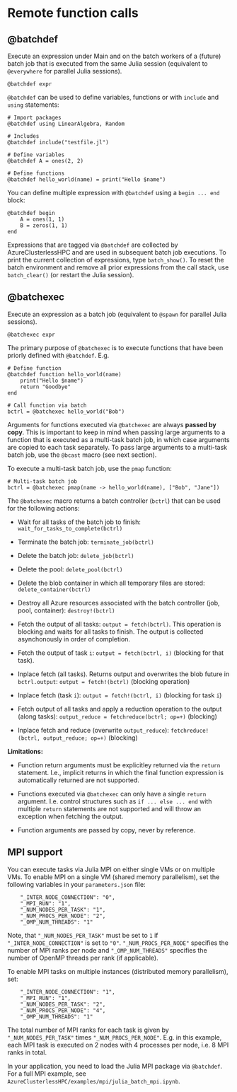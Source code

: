 # Remote function calls

## @batchdef

Execute an expression under Main and on the batch workers of a (future) batch job that is executed from the same Julia session (equivalent to `@everywhere` for parallel Julia sessions).

```
@batchdef expr
```

`@batchdef` can be used to define variables, functions or with `include` and `using` statements:

```
# Import packages
@batchdef using LinearAlgebra, Random

# Includes
@batchdef include("testfile.jl")

# Define variables
@batchdef A = ones(2, 2)

# Define functions
@batchdef hello_world(name) = print("Hello $name")
```

You can define multiple expression with `@batchdef` using a `begin ... end` block:

```
@batchdef begin
    A = ones(1, 1)
    B = zeros(1, 1)
end
```

Expressions that are tagged via `@batchdef` are collected by AzureClusterlessHPC and are used in subsequent batch job executions. To print the current collection of expressions, type `batch_show()`. To reset the batch environment and remove all prior expressions from the call stack, use `batch_clear()` (or restart the Julia session).

## @batchexec

Execute an expression as a batch job (equivalent to `@spawn` for parallel Julia sessions).

```
@batchexec expr
```

The primary purpose of `@batchexec` is to execute functions that have been priorly defined with `@batchdef`. E.g.

```
# Define function
@batchdef function hello_world(name)
    print("Hello $name")
    return "Goodbye"
end

# Call function via batch
bctrl = @batchexec hello_world("Bob")
```

Arguments for functions executed via `@batchexec` are always **passed by copy**. This is important to keep in mind when passing large arguments to a function that is executed as a multi-task batch job, in which case arguments are copied to each task separately. To pass large arguments to a multi-task batch job, use the `@bcast` macro (see next section).


To execute a multi-task batch job, use the `pmap` function:

```
# Multi-task batch job
bctrl = @batchexec pmap(name -> hello_world(name), ["Bob", "Jane"])
```

The `@batchexec` macro returns a batch controller (`bctrl`) that can be used for the following actions:

- Wait for all tasks of the batch job to finish: `wait_for_tasks_to_complete(bctrl)`

- Terminate the batch job: `terminate_job(bctrl)`

- Delete the batch job: `delete_job(bctrl)`

- Delete the pool: `delete_pool(bctrl)`

- Delete the blob container in which all temporary files are stored: `delete_container(bctrl)`

- Destroy all Azure resources associated with the batch controller (job, pool, container): `destroy!(bctrl)`

- Fetch the output of all tasks: `output = fetch(bctrl)`. This operation is blocking and waits for all tasks to finish. The output is collected asynchonously in order of completion.

- Fetch the output of task `i`: `output = fetch(bctrl, i)` (blocking for that task).

- Inplace fetch (all tasks). Returns output and overwrites the blob future in `bctrl.output`: `output = fetch!(bctrl)` (blocking operation)

- Inplace fetch (task `i`): `output = fetch!(bctrl, i)` (blocking for task `i`)

- Fetch output of all tasks and apply a reduction operation to the output (along tasks): `output_reduce = fetchreduce(bctrl; op=+)` (blocking)

- Inplace fetch and reduce (overwrite `output_reduce`): `fetchreduce!(bctrl, output_reduce; op=+)` (blocking)


**Limitations:**

- Function return arguments must be explicitley returned via the `return` statement. I.e., implicit returns in which the final function expression is automatically returned are not supported.

- Functions executed via `@batchexec` can only have a single `return` argument. I.e. control structures such as `if ... else ... end` with multiple `return` statements are not supported and will throw an exception when fetching the output.

- Function arguments are passed by copy, never by reference.


## MPI support

You can execute tasks via Julia MPI on either single VMs or on multiple VMs. To enable MPI on a single VM (shared memory parallelism), set the following variables in your `parameters.json` file:

```
    "_INTER_NODE_CONNECTION": "0",
    "_MPI_RUN": "1",
    "_NUM_NODES_PER_TASK": "1",
    "_NUM_PROCS_PER_NODE": "2",
    "_OMP_NUM_THREADS": "1"
```

Note, that `"_NUM_NODES_PER_TASK"` must be set to `1` if `"_INTER_NODE_CONNECTION"` is set to `"0"`. `"_NUM_PROCS_PER_NODE"` specifies the number of MPI ranks per node and `"_OMP_NUM_THREADS"` specifies the number of OpenMP threads per rank (if applicable).

To enable MPI tasks on multiple instances (distributed memory parallelism), set:

```
    "_INTER_NODE_CONNECTION": "1",
    "_MPI_RUN": "1",
    "_NUM_NODES_PER_TASK": "2",
    "_NUM_PROCS_PER_NODE": "4",
    "_OMP_NUM_THREADS": "1"
```

The total number of MPI ranks for each task is given by `"_NUM_NODES_PER_TASK"` times `"_NUM_PROCS_PER_NODE"`. E.g. in this example, each MPI task is executed on 2 nodes with 4 processes per node, i.e. 8 MPI ranks in total.

In your application, you need to load the Julia MPI package via `@batchdef`. For a full MPI example, see `AzureClusterlessHPC/examples/mpi/julia_batch_mpi.ipynb`.

